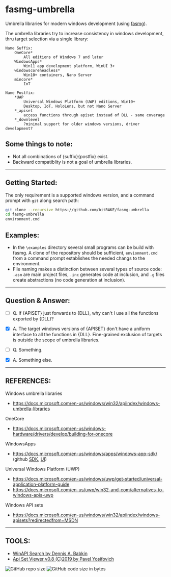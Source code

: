 # fasmg-umbrella
Umbrella libraries for modern windows development (using [fasmg](https://github.com/tgrysztar/fasmg)).


The umbrella libraries try to increase consistency in windows development, thru target selection via a single library:

	Name Suffix:
		OneCore*
			All editions of Windows 7 and later
		WindowsApps*
			Win11 app development platform, WinUI 3+
		windowscoreheadless*
			Win10+ containers, Nano Server
		mincore*
			IoT

	Name Postfix:
		*UAP
			Universal Windows Platform (UWP) editions, Win10+
			Desktop, IoT, HoloLens, but not Nano Server
		*_apiset
			access functions through apiset instead of DLL - same coverage
		*_downlevel
			?minimal support for older windows versions, driver development?


Some things to note:
---
- Not all combinations of {suffix}{postfix} exist.
- Backward compatiblity is not a goal of umbrella libraries.

---

Getting Started:
---
The only requirement is a supported windows version, and a command prompt with ```git``` along search path:
```bash
git clone --recursive https://github.com/bitRAKE/fasmg-umbrella
cd fasmg-umbrella
environment.cmd
```

Examples:
---
- In the `\examples` directory several small programs can be build with fasmg. A clone of the repository should be sufficient, `envionment.cmd` from a command prompt establishes the needed changs to the environment.
- File naming makes a distinction between several types of source code: `.asm` are main project files, `.inc` generates code at inclusion, and `.g` files create abstractions (no code generation at inclusion).

---

Question & Answer:
---
- [ ] Q. If {APISET} just forwards to {DLL}, why can't I use all the functions exported by {DLL}?
- [x] A. The target windows versions of {APISET} don't have a uniform interface to all the functions in {DLL}. Fine-grained exclusion of targets is outside the scope of umbrella libraries.

- [ ] Q. Something.
- [x] A. Something else.

---

REFERENCES:
---
Windows umbrella libraries
- <https://docs.microsoft.com/en-us/windows/win32/apiindex/windows-umbrella-libraries>

OneCore
- <https://docs.microsoft.com/en-us/windows-hardware/drivers/develop/building-for-onecore>

WindowsApps
- <https://docs.microsoft.com/en-us/windows/apps/windows-app-sdk/> (github [SDK][3], [UI][4])

Universal Windows Platform (UWP)
- <https://docs.microsoft.com/en-us/windows/uwp/get-started/universal-application-platform-guide>
- <https://docs.microsoft.com/en-us/uwp/win32-and-com/alternatives-to-windows-apis-uwp>

Windows API sets
- <https://docs.microsoft.com/en-us/windows/win32/apiindex/windows-apisets?redirectedfrom=MSDN>

---

TOOLS:
---
- [WinAPI Search by Dennis A. Babkin](https://dennisbabkin.com/winapisearch/)
- [Api Set Viewer v0.8 (C)2019 by Pavel Yosifovich](https://github.com/zodiacon/ApiSetView)

![GitHub repo size][1] ![GitHub code size in bytes][2]

[1]: https://img.shields.io/github/languages/code-size/bitRAKE/fasmg-umbrella?style=for-the-badge
[2]: https://img.shields.io/github/repo-size/bitRAKE/fasmg-umbrella?style=for-the-badge
[3]: https://github.com/microsoft/WindowsAppSDK
[4]: https://github.com/microsoft/microsoft-ui-xaml/
